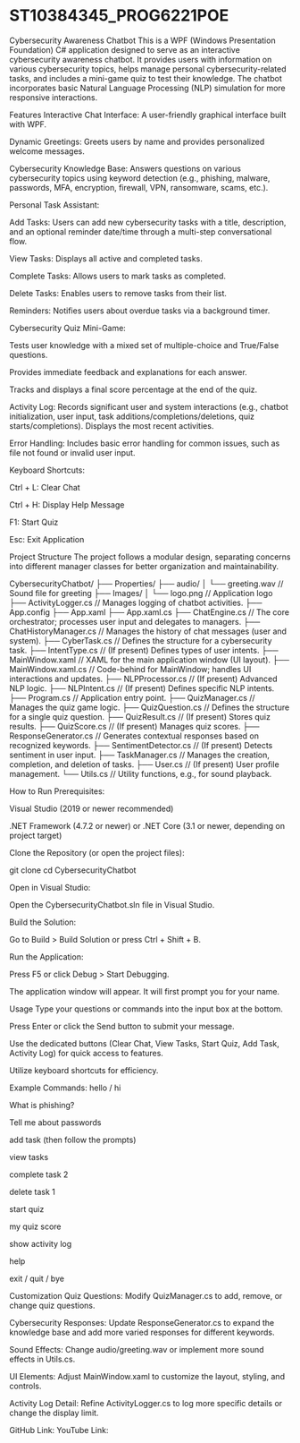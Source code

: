 # ST10384345_PROG6221POE
Cybersecurity Awareness Chatbot
This is a WPF (Windows Presentation Foundation) C# application designed to serve as an interactive cybersecurity awareness chatbot. It provides users with information on various cybersecurity topics, helps manage personal cybersecurity-related tasks, and includes a mini-game quiz to test their knowledge. The chatbot incorporates basic Natural Language Processing (NLP) simulation for more responsive interactions.

Features
Interactive Chat Interface: A user-friendly graphical interface built with WPF.

Dynamic Greetings: Greets users by name and provides personalized welcome messages.

Cybersecurity Knowledge Base: Answers questions on various cybersecurity topics using keyword detection (e.g., phishing, malware, passwords, MFA, encryption, firewall, VPN, ransomware, scams, etc.).

Personal Task Assistant:

Add Tasks: Users can add new cybersecurity tasks with a title, description, and an optional reminder date/time through a multi-step conversational flow.

View Tasks: Displays all active and completed tasks.

Complete Tasks: Allows users to mark tasks as completed.

Delete Tasks: Enables users to remove tasks from their list.

Reminders: Notifies users about overdue tasks via a background timer.

Cybersecurity Quiz Mini-Game:

Tests user knowledge with a mixed set of multiple-choice and True/False questions.

Provides immediate feedback and explanations for each answer.

Tracks and displays a final score percentage at the end of the quiz.

Activity Log: Records significant user and system interactions (e.g., chatbot initialization, user input, task additions/completions/deletions, quiz starts/completions). Displays the most recent activities.

Error Handling: Includes basic error handling for common issues, such as file not found or invalid user input.

Keyboard Shortcuts:

Ctrl + L: Clear Chat

Ctrl + H: Display Help Message

F1: Start Quiz

Esc: Exit Application

Project Structure
The project follows a modular design, separating concerns into different manager classes for better organization and maintainability.

CybersecurityChatbot/
├── Properties/
├── audio/
│   └── greeting.wav          // Sound file for greeting
├── Images/
│   └── logo.png              // Application logo
├── ActivityLogger.cs         // Manages logging of chatbot activities.
├── App.config
├── App.xaml
├── App.xaml.cs
├── ChatEngine.cs             // The core orchestrator; processes user input and delegates to managers.
├── ChatHistoryManager.cs     // Manages the history of chat messages (user and system).
├── CyberTask.cs              // Defines the structure for a cybersecurity task.
├── IntentType.cs             // (If present) Defines types of user intents.
├── MainWindow.xaml           // XAML for the main application window (UI layout).
├── MainWindow.xaml.cs        // Code-behind for MainWindow; handles UI interactions and updates.
├── NLPProcessor.cs           // (If present) Advanced NLP logic.
├── NLPIntent.cs              // (If present) Defines specific NLP intents.
├── Program.cs                // Application entry point.
├── QuizManager.cs            // Manages the quiz game logic.
├── QuizQuestion.cs           // Defines the structure for a single quiz question.
├── QuizResult.cs             // (If present) Stores quiz results.
├── QuizScore.cs              // (If present) Manages quiz scores.
├── ResponseGenerator.cs      // Generates contextual responses based on recognized keywords.
├── SentimentDetector.cs      // (If present) Detects sentiment in user input.
├── TaskManager.cs            // Manages the creation, completion, and deletion of tasks.
├── User.cs                   // (If present) User profile management.
└── Utils.cs                  // Utility functions, e.g., for sound playback.

How to Run
Prerequisites:

Visual Studio (2019 or newer recommended)

.NET Framework (4.7.2 or newer) or .NET Core (3.1 or newer, depending on project target)

Clone the Repository (or open the project files):

git clone <your-repository-url>
cd CybersecurityChatbot

Open in Visual Studio:

Open the CybersecurityChatbot.sln file in Visual Studio.

Build the Solution:

Go to Build > Build Solution or press Ctrl + Shift + B.

Run the Application:

Press F5 or click Debug > Start Debugging.

The application window will appear. It will first prompt you for your name.

Usage
Type your questions or commands into the input box at the bottom.

Press Enter or click the Send button to submit your message.

Use the dedicated buttons (Clear Chat, View Tasks, Start Quiz, Add Task, Activity Log) for quick access to features.

Utilize keyboard shortcuts for efficiency.

Example Commands:
hello / hi

What is phishing?

Tell me about passwords

add task (then follow the prompts)

view tasks

complete task 2

delete task 1

start quiz

my quiz score

show activity log

help

exit / quit / bye

Customization
Quiz Questions: Modify QuizManager.cs to add, remove, or change quiz questions.

Cybersecurity Responses: Update ResponseGenerator.cs to expand the knowledge base and add more varied responses for different keywords.

Sound Effects: Change audio/greeting.wav or implement more sound effects in Utils.cs.

UI Elements: Adjust MainWindow.xaml to customize the layout, styling, and controls.

Activity Log Detail: Refine ActivityLogger.cs to log more specific details or change the display limit.

GitHub Link:
YouTube Link:
